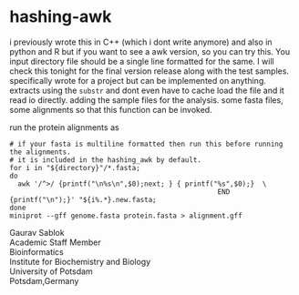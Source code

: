 # hashing-awk
i previously wrote this in C++ (which i dont write anymore) and also in python and R but if you want to see a awk version, so you can try this. You input directory file should be a single line formatted for the same. I will check this tonight for the final version release along with the test samples. specifically wrote for a project but can be implemented on anything. extracts using the ```substr``` and dont even have to cache load the file and it read io directly. adding the sample files for the analysis. some fasta files, some alignments so that this function can be invoked. 

run the protein alignments as
```
# if your fasta is multiline formatted then run this before running the alignments.
# it is included in the hashing_awk by default.
for i in "${directory}"/*.fasta;
do 
  awk '/^>/ {printf("\n%s\n",$0);next; } { printf("%s",$0);}  \
                                                   END {printf("\n");}' "${i%.*}.new.fasta;
done
miniprot --gff genome.fasta protein.fasta > alignment.gff
```
Gaurav Sablok \
Academic Staff Member \
Bioinformatics \
Institute for Biochemistry and Biology \
University of Potsdam \
Potsdam,Germany  
